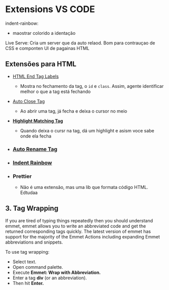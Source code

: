 # Extensions VS CODE

indent-rainbow: 

+ maostrar colorido a identação


Live Serve: Cria um server que da auto relaod. Bom para contrauçao de CSS  e componten UI de pagainas HTML


## Extensões para HTML

+ [HTML End Tag Labels](https://marketplace.visualstudio.com/items?itemName=anteprimorac.html-end-tag-labels)

  + Mostra no fechamento da tag, o `id` e `class`. Assim, agente identificar melhor o que a tag está fechando

+ [Auto Close Tag](https://marketplace.visualstudio.com/items?itemName=formulahendry.auto-close-tag)

  + Ao abrir uma tag, já fecha e deixa o cursor no meio

+ **[Highlight Matching Tag](https://marketplace.visualstudio.com/items?itemName=vincaslt.highlight-matching-tag)**

  + Quando deixa o cursr na tag, dá um highlight e asism voce sabe onde ela fecha

+ ### [Auto Rename Tag](https://marketplace.visualstudio.com/items?itemName=formulahendry.auto-rename-tag)

+ ### [Indent Rainbow](https://marketplace.visualstudio.com/items?itemName=oderwat.indent-rainbow)

+ ### Prettier

  + Nâo é uma extensâo, mas uma lib que formata código HTML. Edtudaa







## 3. Tag Wrapping

If you are tired of typing things repeatedly then you should understand emmet, emmet allows you to write an abbreviated code and get the returned corresponding tags quickly. The latest version of emmet has support for the majority of the Emmet Actions including expanding Emmet abbreviations and snippets.

To use tag wrapping:

- Select text.
- Open command palette.
- Execute **Emmet: Wrap with Abbreviation.**
- Enter a tag **div** (or an abbreviation).
- Then hit **Enter.**